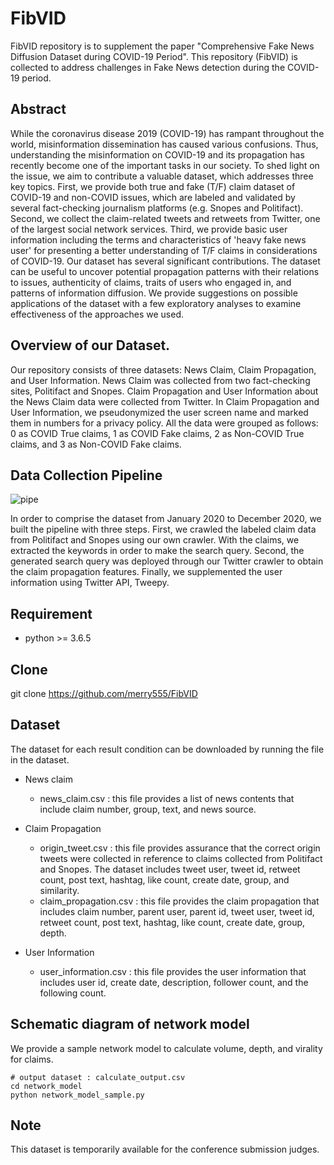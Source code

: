 # FibVID
FibVID repository is to supplement the paper "Comprehensive Fake News Diffusion Dataset during COVID-19 Period". This repository (FibVID) is collected to address challenges in Fake News detection during the COVID-19 period. 

## Abstract
While the coronavirus disease 2019 (COVID-19) has rampant throughout the world, misinformation dissemination has caused various confusions. Thus, understanding the misinformation on COVID-19 and its propagation has recently become one of the important tasks in our society. To shed light on the issue, we aim to contribute a valuable dataset, which addresses three key topics. First, we provide both true and fake (T/F) claim dataset of COVID-19 and non-COVID issues, which are labeled and validated by several fact-checking journalism platforms (e.g. Snopes and Politifact). Second, we collect the claim-related tweets and retweets from Twitter, one of the largest social network services. Third, we provide basic user information including the terms and characteristics of 'heavy fake news user' for presenting a better understanding of T/F claims in considerations of COVID-19. Our dataset has several significant contributions. The dataset can be useful to uncover potential propagation patterns with their relations to issues, authenticity of claims, traits of users who engaged in, and patterns of information diffusion. We provide suggestions on possible applications of the dataset with a few exploratory analyses to examine effectiveness of the approaches we used. 


## Overview of our Dataset.
Our repository consists of three datasets: News Claim, Claim Propagation, and User Information. News Claim was collected from two fact-checking sites, Politifact and Snopes. Claim Propagation and User Information about the News Claim data were collected from Twitter. In Claim Propagation and User Information, we pseudonymized the user screen name and marked them in numbers for a privacy policy. All the data were grouped as follows: 0 as COVID True claims, 1 as COVID Fake claims, 2 as Non-COVID True claims, and 3 as Non-COVID Fake claims.


## Data Collection Pipeline
![pipe](https://user-images.githubusercontent.com/18303573/104558729-99bf7580-5686-11eb-9207-8dc3b2bbc3ea.png)

In order to comprise the dataset from January 2020 to December 2020, we built the pipeline with three steps. First, we crawled the labeled claim data from Politifact and Snopes using our own crawler. With the claims, we extracted the keywords in order to make the search query. Second, the generated search query was deployed through our Twitter crawler to obtain the claim propagation features. Finally, we supplemented the user information using Twitter API, Tweepy.


## Requirement
* python >= 3.6.5


## Clone
git clone https://github.com/merry555/FibVID


## Dataset
The dataset for each result condition can be downloaded by running the file in the dataset.

* News claim
  * news_claim.csv : this file provides a list of news contents that include claim number, group, text, and news source.

 
* Claim Propagation
  * origin_tweet.csv : this file provides assurance that the correct origin tweets were collected in reference to claims collected from Politifact and Snopes. The dataset includes tweet user, tweet id, retweet count, post text, hashtag, like count, create date, group, and similarity.
  * claim_propagation.csv : this file provides the claim propagation that includes claim number, parent user, parent id, tweet user, tweet id, retweet count, post  text, hashtag, like count, create date, group, depth.
 
* User Information
  * user_information.csv : this file provides the user information that includes user id, create date, description, follower count, and the following count.


## Schematic diagram of network model
We provide a sample network model to calculate volume, depth, and virality for claims.

```
# output dataset : calculate_output.csv
cd network_model
python network_model_sample.py
```


## Note
This dataset is temporarily available for the conference submission judges.
